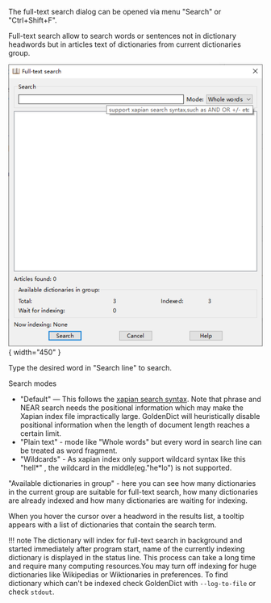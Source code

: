 The full-text search dialog can be opened via menu "Search" or "Ctrl+Shift+F".

Full-text search allow to search words or sentences not in dictionary headwords but in articles text of dictionaries from current dictionaries group.

![full text serach](img/fulltext.png){ width="450" }

Type the desired word in "Search line" to search.

Search modes

* "Default" — This follows the [xapian search syntax](https://xapian.org/docs/queryparser.html). 
Note that phrase and NEAR search needs the positional information which may make the Xapian index file impractically large. GoldenDict will heuristically disable positional information when the length of document length reaches a certain limit.
* "Plain text" - mode like "Whole words" but every word in search line can be treated as word fragment.
* "Wildcards" - As xapian index only support wildcard syntax like this  "hell*" ,  the wildcard in the middle(eg."he*lo") is not supported.

"Available dictionaries in group" - here you can see how many dictionaries in the current group are suitable for full-text search, how many dictionaries are already indexed and how many dictionaries are waiting for indexing.

When you hover the cursor over a headword in the results list, a tooltip appears with a list of dictionaries that contain the search term.

!!! note
    The dictionary will index for full-text search in background and started immediately after program start, name of the currently indexing dictionary is displayed in the status line. This process can take a long time and require many computing resources.You may turn off indexing for huge dictionaries like Wikipedias or Wiktionaries in preferences. To find dictionary which can't be indexed check GoldenDict with `--log-to-file` or check `stdout`.
